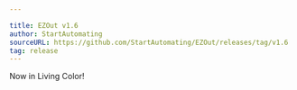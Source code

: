 ```yaml
---

title: EZOut v1.6
author: StartAutomating
sourceURL: https://github.com/StartAutomating/EZOut/releases/tag/v1.6
tag: release
---
```

Now in Living Color!



